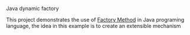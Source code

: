 Java dynamic factory

This project demonstrates the use of [Factory Method](https://refactoring.guru/design-patterns/factory-method) in Java programing language, the idea in this example is to create an extensible mechanism 
